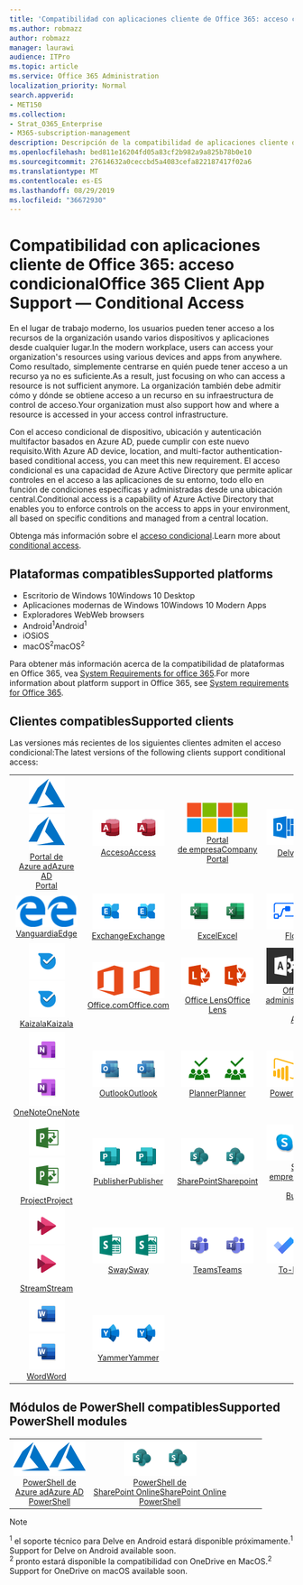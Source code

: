 ```yaml
---
title: 'Compatibilidad con aplicaciones cliente de Office 365: acceso condicional'
ms.author: robmazz
author: robmazz
manager: laurawi
audience: ITPro
ms.topic: article
ms.service: Office 365 Administration
localization_priority: Normal
search.appverid:
- MET150
ms.collection:
- Strat_O365_Enterprise
- M365-subscription-management
description: Descripción de la compatibilidad de aplicaciones cliente de Office 365 para el acceso condicional
ms.openlocfilehash: bed811e16204fd05a83cf2b982a9a825b78b0e10
ms.sourcegitcommit: 27614632a0ceccbd5a4083cefa822187417f02a6
ms.translationtype: MT
ms.contentlocale: es-ES
ms.lasthandoff: 08/29/2019
ms.locfileid: "36672930"
---
```

# <a name="office-365-client-app-support--conditional-access"></a><span data-ttu-id="b301f-103">Compatibilidad con aplicaciones cliente de Office 365: acceso condicional</span><span class="sxs-lookup"><span data-stu-id="b301f-103">Office 365 Client App Support — Conditional Access</span></span>

<span data-ttu-id="b301f-104">En el lugar de trabajo moderno, los usuarios pueden tener acceso a los recursos de la organización usando varios dispositivos y aplicaciones desde cualquier lugar.</span><span class="sxs-lookup"><span data-stu-id="b301f-104">In the modern workplace, users can access your organization's resources using various devices and apps from anywhere.</span></span> <span data-ttu-id="b301f-105">Como resultado, simplemente centrarse en quién puede tener acceso a un recurso ya no es suficiente.</span><span class="sxs-lookup"><span data-stu-id="b301f-105">As a result, just focusing on who can access a resource is not sufficient anymore.</span></span> <span data-ttu-id="b301f-106">La organización también debe admitir cómo y dónde se obtiene acceso a un recurso en su infraestructura de control de acceso.</span><span class="sxs-lookup"><span data-stu-id="b301f-106">Your organization must also support how and where a resource is accessed in your access control infrastructure.</span></span>

<span data-ttu-id="b301f-107">Con el acceso condicional de dispositivo, ubicación y autenticación multifactor basados en Azure AD, puede cumplir con este nuevo requisito.</span><span class="sxs-lookup"><span data-stu-id="b301f-107">With Azure AD device, location, and multi-factor authentication-based conditional access, you can meet this new requirement.</span></span> <span data-ttu-id="b301f-108">El acceso condicional es una capacidad de Azure Active Directory que permite aplicar controles en el acceso a las aplicaciones de su entorno, todo ello en función de condiciones específicas y administradas desde una ubicación central.</span><span class="sxs-lookup"><span data-stu-id="b301f-108">Conditional access is a capability of Azure Active Directory that enables you to enforce controls on the access to apps in your environment, all based on specific conditions and managed from a central location.</span></span>

<span data-ttu-id="b301f-109">Obtenga más información sobre el [acceso condicional](https://docs.microsoft.com/azure/active-directory/conditional-access/).</span><span class="sxs-lookup"><span data-stu-id="b301f-109">Learn more about [conditional access](https://docs.microsoft.com/azure/active-directory/conditional-access/).</span></span>

## <a name="supported-platforms"></a><span data-ttu-id="b301f-110">Plataformas compatibles</span><span class="sxs-lookup"><span data-stu-id="b301f-110">Supported platforms</span></span>

 - <span data-ttu-id="b301f-111">Escritorio de Windows 10</span><span class="sxs-lookup"><span data-stu-id="b301f-111">Windows 10 Desktop</span></span>
 - <span data-ttu-id="b301f-112">Aplicaciones modernas de Windows 10</span><span class="sxs-lookup"><span data-stu-id="b301f-112">Windows 10 Modern Apps</span></span>
 - <span data-ttu-id="b301f-113">Exploradores Web</span><span class="sxs-lookup"><span data-stu-id="b301f-113">Web browsers</span></span>
 - <span data-ttu-id="b301f-114">Android<sup>1</sup></span><span class="sxs-lookup"><span data-stu-id="b301f-114">Android<sup>1</sup></span></span>
 - <span data-ttu-id="b301f-115">iOS</span><span class="sxs-lookup"><span data-stu-id="b301f-115">iOS</span></span>
 - <span data-ttu-id="b301f-116">macOS<sup>2</sup></span><span class="sxs-lookup"><span data-stu-id="b301f-116">macOS<sup>2</sup></span></span>

<span data-ttu-id="b301f-117">Para obtener más información acerca de la compatibilidad de plataformas en Office 365, vea [System Requirements for office 365](https://products.office.com/office-system-requirements).</span><span class="sxs-lookup"><span data-stu-id="b301f-117">For more information about platform support in Office 365, see [System requirements for Office 365](https://products.office.com/office-system-requirements).</span></span>

## <a name="supported-clients"></a><span data-ttu-id="b301f-118">Clientes compatibles</span><span class="sxs-lookup"><span data-stu-id="b301f-118">Supported clients</span></span>

<span data-ttu-id="b301f-119">Las versiones más recientes de los siguientes clientes admiten el acceso condicional:</span><span class="sxs-lookup"><span data-stu-id="b301f-119">The latest versions of the following clients support conditional access:</span></span>

| | | | | | |
|:---:|:---:|:---:|:---:|:---:|:---:|
| <span data-ttu-id="b301f-120">![Icono de Azure](media/o365-azure-64x64.png)</span><span class="sxs-lookup"><span data-stu-id="b301f-120">![Azure icon](media/o365-azure-64x64.png)</span></span> <br> [<span data-ttu-id="b301f-121">Portal de <br> Azure ad</span><span class="sxs-lookup"><span data-stu-id="b301f-121">Azure AD <br> Portal </span></span>](https://azure.microsoft.com/features/azure-portal/) | <span data-ttu-id="b301f-122">![Icono de acceso](media/o365-access-64x64.png)</span><span class="sxs-lookup"><span data-stu-id="b301f-122">![Access icon](media/o365-access-64x64.png)</span></span> <br> [<span data-ttu-id="b301f-123">Acceso</span><span class="sxs-lookup"><span data-stu-id="b301f-123">Access</span></span>](https://products.office.com/access) | <span data-ttu-id="b301f-124">![Icono del portal de empresa](media/o365-microsoft-64x64.png)</span><span class="sxs-lookup"><span data-stu-id="b301f-124">![Company portal icon](media/o365-microsoft-64x64.png)</span></span> <br> [<span data-ttu-id="b301f-125">Portal <br> de empresa</span><span class="sxs-lookup"><span data-stu-id="b301f-125">Company <br> Portal </span></span>](https://docs.microsoft.com/intune-user-help/sign-in-to-the-company-portal)  | <span data-ttu-id="b301f-126">![Icono de Delve](media/o365-delve-64x64.png)</span><span class="sxs-lookup"><span data-stu-id="b301f-126">![Delve icon](media/o365-delve-64x64.png)</span></span> <br> [<span data-ttu-id="b301f-127">Delve<sup>1</sup></span><span class="sxs-lookup"><span data-stu-id="b301f-127">Delve<sup>1</sup></span></span>](https://products.office.com/business/intelligent-search) | <span data-ttu-id="b301f-128">![Icono de Dynamics 365](media/o365-dynamics365-64x64.png)</span><span class="sxs-lookup"><span data-stu-id="b301f-128">![Dynamics 365 icon](media/o365-dynamics365-64x64.png)</span></span> <br> [<span data-ttu-id="b301f-129">Dynamics 365</span><span class="sxs-lookup"><span data-stu-id="b301f-129">Dynamics 365</span></span>](https://dynamics.microsoft.com) 
| <span data-ttu-id="b301f-130">![Icono de borde](media/o365-edge-64x64.png)</span><span class="sxs-lookup"><span data-stu-id="b301f-130">![Edge icon](media/o365-edge-64x64.png)</span></span> <br> [<span data-ttu-id="b301f-131">Vanguardia</span><span class="sxs-lookup"><span data-stu-id="b301f-131">Edge</span></span>](https://www.microsoft.com/windows/microsoft-edge) | <span data-ttu-id="b301f-132">![Icono de Exchange](media/o365-exchange-64x64.png)</span><span class="sxs-lookup"><span data-stu-id="b301f-132">![Exchange icon](media/o365-exchange-64x64.png)</span></span> <br> [<span data-ttu-id="b301f-133">Exchange</span><span class="sxs-lookup"><span data-stu-id="b301f-133">Exchange</span></span>](https://products.office.com/exchange/exchange-online) | <span data-ttu-id="b301f-134">![Icono de Excel](media/o365-excel-64x64.png)</span><span class="sxs-lookup"><span data-stu-id="b301f-134">![Excel icon](media/o365-excel-64x64.png)</span></span> <br> [<span data-ttu-id="b301f-135">Excel</span><span class="sxs-lookup"><span data-stu-id="b301f-135">Excel</span></span>](https://products.office.com/excel) | <span data-ttu-id="b301f-136">![Icono de flujo](media/o365-flow-64x64.png)</span><span class="sxs-lookup"><span data-stu-id="b301f-136">![Flow icon](media/o365-flow-64x64.png)</span></span> <br> [<span data-ttu-id="b301f-137">Flow</span><span class="sxs-lookup"><span data-stu-id="b301f-137">Flow</span></span>](https://flow.microsoft.com) | <span data-ttu-id="b301f-138">![Icono formularios](media/o365-forms-64x64.png)</span><span class="sxs-lookup"><span data-stu-id="b301f-138">![Forms icon](media/o365-forms-64x64.png)</span></span> <br> [<span data-ttu-id="b301f-139">Forms</span><span class="sxs-lookup"><span data-stu-id="b301f-139">Forms</span></span>](https://flow.microsoft.com/connectors/shared_microsoftforms/microsoft-forms/) 
| <span data-ttu-id="b301f-140">![Icono de Kaizala](media/o365-kaizala-64x64.png)</span><span class="sxs-lookup"><span data-stu-id="b301f-140">![Kaizala icon](media/o365-kaizala-64x64.png)</span></span> <br> [<span data-ttu-id="b301f-141">Kaizala</span><span class="sxs-lookup"><span data-stu-id="b301f-141">Kaizala</span></span>](https://products.office.com/en/business/microsoft-kaizala) | <span data-ttu-id="b301f-142">![Icono de Office.com](media/o365-office-64x64.png)</span><span class="sxs-lookup"><span data-stu-id="b301f-142">![Office.com icon](media/o365-office-64x64.png)</span></span> <br> [<span data-ttu-id="b301f-143">Office.com</span><span class="sxs-lookup"><span data-stu-id="b301f-143">Office.com</span></span>](https://www.office.com/) | <span data-ttu-id="b301f-144">![Icono de lente](media/o365-lens-64x64.png)</span><span class="sxs-lookup"><span data-stu-id="b301f-144">![Lens icon](media/o365-lens-64x64.png)</span></span> <br> [<span data-ttu-id="b301f-145">Office Lens</span><span class="sxs-lookup"><span data-stu-id="b301f-145">Office Lens</span></span>](https://www.microsoft.com/p/office-lens/9wzdncrfj3t8?activetab=pivot%3Aoverviewtab) | <span data-ttu-id="b301f-146">![Icono de Office 365 administrador](media/o365-o365admin-64x64.png)</span><span class="sxs-lookup"><span data-stu-id="b301f-146">![Office 365 Admin icon](media/o365-o365admin-64x64.png)</span></span> <br> [<span data-ttu-id="b301f-147">Office 365 <br> administrador</span><span class="sxs-lookup"><span data-stu-id="b301f-147">Office 365 <br> Admin</span></span>](https://products.office.com/business/manage-office-365-admin-app) | <span data-ttu-id="b301f-148">![Icono de OneDrive para la empresa](media/o365-OneDrive-64x64.png)</span><span class="sxs-lookup"><span data-stu-id="b301f-148">![OneDrive for Business icon](media/o365-OneDrive-64x64.png)</span></span> <br> [<span data-ttu-id="b301f-149">OneDrive<sup>2</sup></span><span class="sxs-lookup"><span data-stu-id="b301f-149">OneDrive<sup>2</sup></span></span>](https://products.office.com/onedrive-for-business/online-cloud-storage) 
| <span data-ttu-id="b301f-150">![Icono de OneNote](media/o365-OneNote-64x64.png)</span><span class="sxs-lookup"><span data-stu-id="b301f-150">![OneNote icon](media/o365-OneNote-64x64.png)</span></span> <br> [<span data-ttu-id="b301f-151">OneNote</span><span class="sxs-lookup"><span data-stu-id="b301f-151">OneNote</span></span>](https://products.office.com/onenote) | <span data-ttu-id="b301f-152">![Icono de Outlook](media/o365-outlook-64x64.png)</span><span class="sxs-lookup"><span data-stu-id="b301f-152">![Outlook icon](media/o365-outlook-64x64.png)</span></span> <br> [<span data-ttu-id="b301f-153">Outlook</span><span class="sxs-lookup"><span data-stu-id="b301f-153">Outlook</span></span>](https://products.office.com/outlook) | <span data-ttu-id="b301f-154">![Icono de Planner](media/o365-planner-64x64.png)</span><span class="sxs-lookup"><span data-stu-id="b301f-154">![Planner icon](media/o365-planner-64x64.png)</span></span> <br> [<span data-ttu-id="b301f-155">Planner</span><span class="sxs-lookup"><span data-stu-id="b301f-155">Planner</span></span>](https://products.office.com/business/task-management-software) | <span data-ttu-id="b301f-156">![Icono de PowerBI](media/o365-powerbi-64x64.png)</span><span class="sxs-lookup"><span data-stu-id="b301f-156">![PowerBI icon](media/o365-powerbi-64x64.png)</span></span> <br> [<span data-ttu-id="b301f-157">Power BI</span><span class="sxs-lookup"><span data-stu-id="b301f-157">Power BI</span></span>](https://powerbi.microsoft.com) | <span data-ttu-id="b301f-158">![Icono de PowerPoint](media/o365-powerpoint-64x64.png)</span><span class="sxs-lookup"><span data-stu-id="b301f-158">![PowerPoint icon](media/o365-powerpoint-64x64.png)</span></span> <br> [<span data-ttu-id="b301f-159">PowerPoint</span><span class="sxs-lookup"><span data-stu-id="b301f-159">PowerPoint</span></span>](https://products.office.com/powerpoint) 
| <span data-ttu-id="b301f-160">![Icono de proyecto](media/o365-project-64x64.png)</span><span class="sxs-lookup"><span data-stu-id="b301f-160">![Project icon](media/o365-project-64x64.png)</span></span> <br> [<span data-ttu-id="b301f-161">Project</span><span class="sxs-lookup"><span data-stu-id="b301f-161">Project</span></span>](https://products.office.com/project) | <span data-ttu-id="b301f-162">![Icono de Publisher](media/o365-publisher-64x64.png)</span><span class="sxs-lookup"><span data-stu-id="b301f-162">![Publisher icon](media/o365-publisher-64x64.png)</span></span> <br> [<span data-ttu-id="b301f-163">Publisher</span><span class="sxs-lookup"><span data-stu-id="b301f-163">Publisher</span></span>](https://products.office.com/publisher) | <span data-ttu-id="b301f-164">![Icono de SharePoint](media/o365-sharepoint-64x64.png)</span><span class="sxs-lookup"><span data-stu-id="b301f-164">![SharePoint icon](media/o365-sharepoint-64x64.png)</span></span> <br> [<span data-ttu-id="b301f-165">SharePoint</span><span class="sxs-lookup"><span data-stu-id="b301f-165">Sharepoint</span></span>](https://products.office.com/sharepoint) | <span data-ttu-id="b301f-166">![Icono de Skype empresarial](media/o365-skypeforbusiness-64x64.png)</span><span class="sxs-lookup"><span data-stu-id="b301f-166">![Skype for Business icon](media/o365-skypeforbusiness-64x64.png)</span></span> <br> [<span data-ttu-id="b301f-167">Skype <br> empresarial</span><span class="sxs-lookup"><span data-stu-id="b301f-167">Skype for <br> Business</span></span>](https://www.skype.com/business/) | <span data-ttu-id="b301f-168">![Icono de notas adhesivas](media/o365-stickynotes-64x64.png)</span><span class="sxs-lookup"><span data-stu-id="b301f-168">![Sticky Notes icon](media/o365-stickynotes-64x64.png)</span></span> <br> [<span data-ttu-id="b301f-169">Notas rápidas</span><span class="sxs-lookup"><span data-stu-id="b301f-169">Sticky Notes</span></span>](https://www.microsoft.com/p/microsoft-sticky-notes/9nblggh4qghw) 
| <span data-ttu-id="b301f-170">![Icono de secuencia](media/o365-stream-64x64.png)</span><span class="sxs-lookup"><span data-stu-id="b301f-170">![Stream icon](media/o365-stream-64x64.png)</span></span> <br> [<span data-ttu-id="b301f-171">Stream</span><span class="sxs-lookup"><span data-stu-id="b301f-171">Stream</span></span>](https://stream.microsoft.com) | <span data-ttu-id="b301f-172">![Icono de Sway](media/o365-sway-64x64.png)</span><span class="sxs-lookup"><span data-stu-id="b301f-172">![Sway icon](media/o365-sway-64x64.png)</span></span> <br> [<span data-ttu-id="b301f-173">Sway</span><span class="sxs-lookup"><span data-stu-id="b301f-173">Sway</span></span>](https://sway.com) | <span data-ttu-id="b301f-174">![Icono de Teams](media/o365-teams-64x64.png)</span><span class="sxs-lookup"><span data-stu-id="b301f-174">![Teams icon](media/o365-teams-64x64.png)</span></span> <br> [<span data-ttu-id="b301f-175">Teams</span><span class="sxs-lookup"><span data-stu-id="b301f-175">Teams</span></span>](https://products.office.com/microsoft-teams/group-chat-software) | <span data-ttu-id="b301f-176">![Icono de tarea pendiente](media/o365-todo-64x64.png)</span><span class="sxs-lookup"><span data-stu-id="b301f-176">![To-Do icon](media/o365-todo-64x64.png)</span></span> <br> [<span data-ttu-id="b301f-177">To-Do</span><span class="sxs-lookup"><span data-stu-id="b301f-177">To-Do</span></span>](https://todo.microsoft.com) | <span data-ttu-id="b301f-178">![Icono de Visio](media/o365-visio-64x64.png)</span><span class="sxs-lookup"><span data-stu-id="b301f-178">![Visio icon](media/o365-visio-64x64.png)</span></span> <br> [<span data-ttu-id="b301f-179">Visio</span><span class="sxs-lookup"><span data-stu-id="b301f-179">Visio</span></span>](https://products.office.com/visio/flowchart-software) 
| <span data-ttu-id="b301f-180">![Icono de Word](media/o365-word-64x64.png)</span><span class="sxs-lookup"><span data-stu-id="b301f-180">![Word icon](media/o365-word-64x64.png)</span></span> <br> [<span data-ttu-id="b301f-181">Word</span><span class="sxs-lookup"><span data-stu-id="b301f-181">Word</span></span>](https://products.office.com/word) | <span data-ttu-id="b301f-182">![Icono de Yammer](media/o365-yammer-64x64.png)</span><span class="sxs-lookup"><span data-stu-id="b301f-182">![Yammer icon](media/o365-yammer-64x64.png)</span></span> <br> [<span data-ttu-id="b301f-183">Yammer</span><span class="sxs-lookup"><span data-stu-id="b301f-183">Yammer</span></span>](https://products.office.com/yammer/yammer-overview)

## <a name="supported-powershell-modules"></a><span data-ttu-id="b301f-184">Módulos de PowerShell compatibles</span><span class="sxs-lookup"><span data-stu-id="b301f-184">Supported PowerShell modules</span></span>

| | | | | | |
|:---:|:---:|:---:|:---:|:---:|:---:|
| <span data-ttu-id="b301f-185">![Icono de Azure](media/o365-azure-64x64.png)</span><span class="sxs-lookup"><span data-stu-id="b301f-185">![Azure icon](media/o365-azure-64x64.png)</span></span> <br> [<span data-ttu-id="b301f-186">PowerShell de <br> Azure ad</span><span class="sxs-lookup"><span data-stu-id="b301f-186">Azure AD <br> PowerShell</span></span>](https://docs.microsoft.com/powershell/azure/active-directory/overview?view=azureadps-2.0) | <span data-ttu-id="b301f-187">![Icono de SharePoint](media/o365-sharepoint-64x64.png)</span><span class="sxs-lookup"><span data-stu-id="b301f-187">![SharePoint icon](media/o365-sharepoint-64x64.png)</span></span> <br> [<span data-ttu-id="b301f-188">PowerShell de <br> SharePoint Online</span><span class="sxs-lookup"><span data-stu-id="b301f-188">SharePoint Online <br> PowerShell</span></span>](https://docs.microsoft.com/sharepoint/manage-team-and-communication-sites-in-powershell)

> [!NOTE]
> <span data-ttu-id="b301f-189"><sup>1</sup> el soporte técnico para Delve en Android estará disponible próximamente.</span><span class="sxs-lookup"><span data-stu-id="b301f-189"><sup>1</sup> Support for Delve on Android available soon.</span></span> <br>
> <span data-ttu-id="b301f-190"><sup>2</sup> pronto estará disponible la compatibilidad con OneDrive en MacOS.</span><span class="sxs-lookup"><span data-stu-id="b301f-190"><sup>2</sup> Support for OneDrive on macOS available soon.</span></span>
